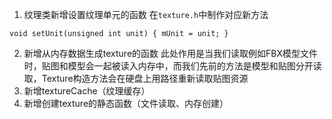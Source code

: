 1. 纹理类新增设置纹理单元的函数
在`texture.h`中制作对应新方法
```
void setUnit(unsigned int unit) { mUnit = unit; }
```
2. 新增从内存数据生成texture的函数
此处作用是当我们读取例如FBX模型文件时，贴图和模型会一起被读入内存中，而我们先前的方法是模型和贴图分开读取，Texture构造方法会在硬盘上用路径重新读取贴图资源
3. 新增textureCache（纹理缓存）
4. 新增创建texture的静态函数（文件读取、内存创建）
<!--stackedit_data:
eyJoaXN0b3J5IjpbLTE1MzQ4MjA0MTQsNjk4MTE3OTc1LC0zMD
c0MzY3NTFdfQ==
-->